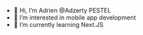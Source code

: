 - 👋 Hi, I’m Adrien @Adzerty PESTEL
- 👀 I’m interested in mobile app development
- 🌱 I’m currently learning Next.JS

<!---
Adzerty/Adzerty is a ✨ special ✨ repository because its `README.md` (this file) appears on your GitHub profile.
You can click the Preview link to take a look at your changes.
--->
